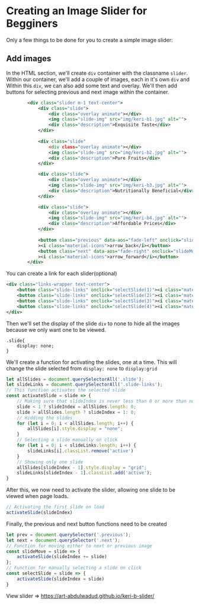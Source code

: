 # Creating an Image Slider for Begginers

Only a few things to be done for you to create a simple image slider:

## Add images
In the HTML section, we'll create `div` container with the classname `slider`. Within our container, we'll add a couple of images, each in it's own `div` and  Within this `div`, we can also add some text and overlay. We'll then add buttons for selecting previous and next image within the container.
```xml
        <div class="slider m-1 text-center">
            <div class="slide">
                <div class="overlay animate"></div>
                <img class="slide-img" src="img/keri-b1.jpg" alt="">
                <div class="description">Exquisite Taste</div>
            </div>
            
            <div class="slide"
                <div class="overlay animate"></div>
                <img class="slide-img" src="img/keri-b2.jpg" alt="">
                <div class="description">Pure Fruits</div>
            </div>

            <div class="slide">
                <div class="overlay animate"></div>
                <img class="slide-img" src="img/keri-b3.jpg" alt="">
                <div class="description">Nutritionally Beneficial</div>
            </div>

            <div class="slide">
                <div class="overlay animate"></div>
                <img class="slide-img" src="img/keri-b4.jpg" alt="">
                <div class="description">Affordable Prices</div>
            </div>
            
            <button class="previous" data-aos="fade-left" onclick="slideMove(-1)"
            ><i class="material-icons">arrow_back</i></button>
            <button class="next" data-aos="fade-right" onclick="slideMove(1)"
            ><i class="material-icons">arrow_forward</i></button>
        </div>
```
You can create a link for each slider(optional)
```xml
<div class="links-wrapper text-center">
    <button class="slide-links" onclick="selectSlide(1)"><i class="material-icons">face</i></button>
    <button class="slide-links" onclick="selectSlide(2)"><i class="material-icons">face</i></button>
    <button class="slide-links" onclick="selectSlide(3)"><i class="material-icons">face</i></button>
    <button class="slide-links" onclick="selectSlide(4)"><i class="material-icons">face</i></button>
</div>
```
Then we'll set the display of the slide `div` to none to hide all the images because we only want one to be viewed.
```
.slide{
	display: none;
}
```
We'll create a function for activating the slides, one at a time. This will change the slide selected from 
`display: none` to `display:grid`
```javascript
let allSlides = document.querySelectorAll('.slide');
let slideLinks = document.querySelectorAll('.slide-links');
// This function activates the selected slide
const activateSlide = slide => {
	// Making sure that slideIndex is never less than 0 or more than number of existing slides
	slide < 1 ? slideIndex = allSlides.length: 0;
	slide > allSlides.length ? slideIndex = 1: 0;
	// Hidding the slides
	for (let i = 0; i < allSlides.length; i++) {
		allSlides[i].style.display = "none";
	}
	// Selecting a slide manually on click
	for (let i = 0; i < slideLinks.length; i++) {
		slideLinks[i].classList.remove('active')
	}
	// Showing only one slide
	allSlides[slideIndex - 1].style.display = "grid";
	slideLinks[slideIndex - 1].classList.add('active');
}
```
After this, we now need to activate the slider, allowing one slide to be viewed when page loads.
```javascript
// Activating the first slide on load
activateSlide(slideIndex)
```
Finally, the previous and next button functions need to be created
```javascript
let prev = document.querySelector('.previous');
let next = document.querySelector('.next');
// Function for moving either to next or previous image
const slideMove = slide => {
	activateSlide(slideIndex += slide)
};
// Function for manually selecting a slide on click
const selectSlide = slide => {
	activateSlide(slideIndex = slide)
}
```
View slider => https://art-abdulwadud.github.io/keri-b-slider/



